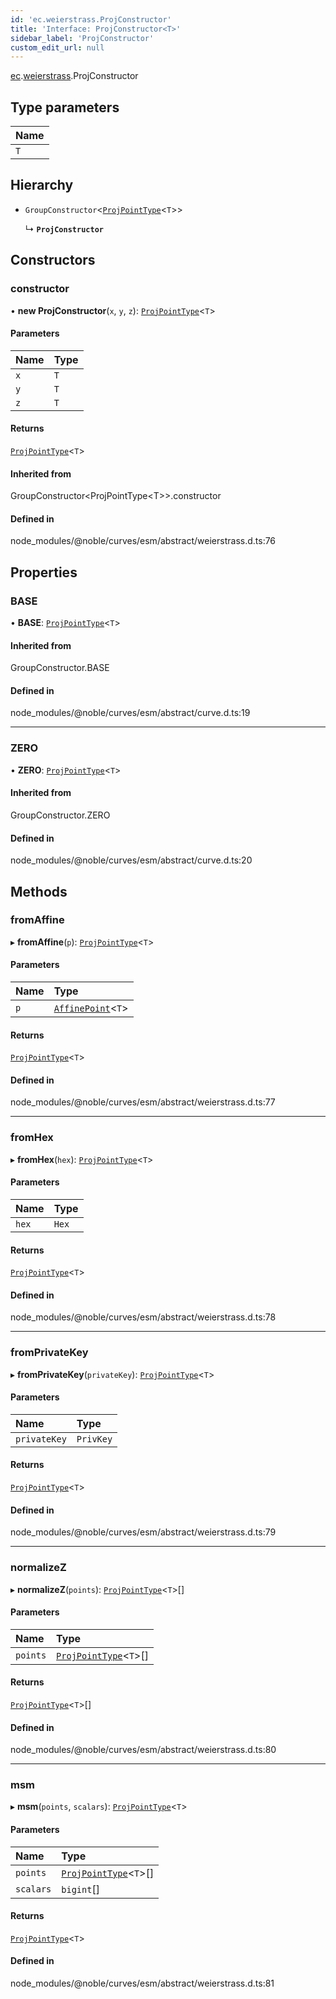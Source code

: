 ```yaml
---
id: 'ec.weierstrass.ProjConstructor'
title: 'Interface: ProjConstructor<T>'
sidebar_label: 'ProjConstructor'
custom_edit_url: null
---
```


[ec](../namespaces/ec.md).[weierstrass](../namespaces/ec.weierstrass.md).ProjConstructor

## Type parameters

| Name |
| :--- |
| `T`  |

## Hierarchy

- `GroupConstructor`\<[`ProjPointType`](ec.weierstrass.ProjPointType.md)\<`T`\>\>

  ↳ **`ProjConstructor`**

## Constructors

### constructor

• **new ProjConstructor**(`x`, `y`, `z`): [`ProjPointType`](ec.weierstrass.ProjPointType.md)\<`T`\>

#### Parameters

| Name | Type |
| :--- | :--- |
| `x`  | `T`  |
| `y`  | `T`  |
| `z`  | `T`  |

#### Returns

[`ProjPointType`](ec.weierstrass.ProjPointType.md)\<`T`\>

#### Inherited from

GroupConstructor\<ProjPointType\<T\>\>.constructor

#### Defined in

node_modules/@noble/curves/esm/abstract/weierstrass.d.ts:76

## Properties

### BASE

• **BASE**: [`ProjPointType`](ec.weierstrass.ProjPointType.md)\<`T`\>

#### Inherited from

GroupConstructor.BASE

#### Defined in

node_modules/@noble/curves/esm/abstract/curve.d.ts:19

---

### ZERO

• **ZERO**: [`ProjPointType`](ec.weierstrass.ProjPointType.md)\<`T`\>

#### Inherited from

GroupConstructor.ZERO

#### Defined in

node_modules/@noble/curves/esm/abstract/curve.d.ts:20

## Methods

### fromAffine

▸ **fromAffine**(`p`): [`ProjPointType`](ec.weierstrass.ProjPointType.md)\<`T`\>

#### Parameters

| Name | Type                                                                |
| :--- | :------------------------------------------------------------------ |
| `p`  | [`AffinePoint`](../namespaces/ec.weierstrass.md#affinepoint)\<`T`\> |

#### Returns

[`ProjPointType`](ec.weierstrass.ProjPointType.md)\<`T`\>

#### Defined in

node_modules/@noble/curves/esm/abstract/weierstrass.d.ts:77

---

### fromHex

▸ **fromHex**(`hex`): [`ProjPointType`](ec.weierstrass.ProjPointType.md)\<`T`\>

#### Parameters

| Name  | Type  |
| :---- | :---- |
| `hex` | `Hex` |

#### Returns

[`ProjPointType`](ec.weierstrass.ProjPointType.md)\<`T`\>

#### Defined in

node_modules/@noble/curves/esm/abstract/weierstrass.d.ts:78

---

### fromPrivateKey

▸ **fromPrivateKey**(`privateKey`): [`ProjPointType`](ec.weierstrass.ProjPointType.md)\<`T`\>

#### Parameters

| Name         | Type      |
| :----------- | :-------- |
| `privateKey` | `PrivKey` |

#### Returns

[`ProjPointType`](ec.weierstrass.ProjPointType.md)\<`T`\>

#### Defined in

node_modules/@noble/curves/esm/abstract/weierstrass.d.ts:79

---

### normalizeZ

▸ **normalizeZ**(`points`): [`ProjPointType`](ec.weierstrass.ProjPointType.md)\<`T`\>[]

#### Parameters

| Name     | Type                                                        |
| :------- | :---------------------------------------------------------- |
| `points` | [`ProjPointType`](ec.weierstrass.ProjPointType.md)\<`T`\>[] |

#### Returns

[`ProjPointType`](ec.weierstrass.ProjPointType.md)\<`T`\>[]

#### Defined in

node_modules/@noble/curves/esm/abstract/weierstrass.d.ts:80

---

### msm

▸ **msm**(`points`, `scalars`): [`ProjPointType`](ec.weierstrass.ProjPointType.md)\<`T`\>

#### Parameters

| Name      | Type                                                        |
| :-------- | :---------------------------------------------------------- |
| `points`  | [`ProjPointType`](ec.weierstrass.ProjPointType.md)\<`T`\>[] |
| `scalars` | `bigint`[]                                                  |

#### Returns

[`ProjPointType`](ec.weierstrass.ProjPointType.md)\<`T`\>

#### Defined in

node_modules/@noble/curves/esm/abstract/weierstrass.d.ts:81
